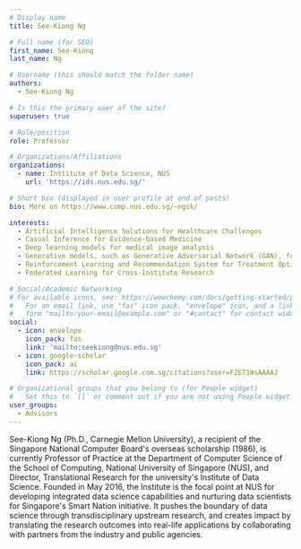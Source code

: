 ```yaml
---
# Display name
title: See-Kiong Ng

# Full name (for SEO)
first_name: See-Kiong
last_name: Ng

# Username (this should match the folder name)
authors:
  - See-Kiong Ng

# Is this the primary user of the site?
superuser: true

# Role/position
role: Professor

# Organizations/Affiliations
organizations:
  - name: Institute of Data Science, NUS
    url: 'https://ids.nus.edu.sg/'

# Short bio (displayed in user profile at end of posts)
bio: More on https://www.comp.nus.edu.sg/~ngsk/

interests:
  - Artificial Intelligence Solutions for Healthcare Challenges
  - Casual Inference for Evidence-based Medicine
  - Deep learning models for medical image analysis
  - Generative models, such as Generative Adversarial Network (GAN), for Medical Time Series Analysis
  - Reinforcement Learning and Recommendation System for Treatment Optimization
  - Federated Learning for Cross-Institute Research

# Social/Academic Networking
# For available icons, see: https://wowchemy.com/docs/getting-started/page-builder/#icons
#   For an email link, use "fas" icon pack, "envelope" icon, and a link in the
#   form "mailto:your-email@example.com" or "#contact" for contact widget.
social:
  - icon: envelope
    icon_pack: fas
    link: 'mailto:seekiong@nus.edu.sg'
  - icon: google-scholar
    icon_pack: ai
    link: https://scholar.google.com.sg/citations?user=F2ET1WsAAAAJ

# Organizational groups that you belong to (for People widget)
#   Set this to `[]` or comment out if you are not using People widget.
user_groups:
  - Advisors
---
```


See-Kiong Ng (Ph.D., Carnegie Mellon University), a recipient of the Singapore National Computer Board's overseas scholarship (1986), is currently Professor of Practice at the Department of Computer Science of the School of Computing, National University of Singapore (NUS), and Director, Translational Research for the university's Institute of Data Science. Founded in May 2016, the Institute is the focal point at NUS for developing integrated data science capabilities and nurturing data scientists for Singapore's Smart Nation initiative. It pushes the boundary of data science through transdisciplinary upstream research, and creates impact by translating the research outcomes into real-life applications by collaborating with partners from the industry and public agencies.
